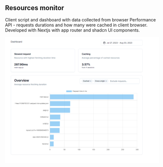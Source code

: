 ## Resources monitor

Client script and dashboard with data collected from browser Performance API - requests durations and how many were cached in client browser.
Developed with Nextjs with app router and shadcn UI components.

![img.png](img.png)
